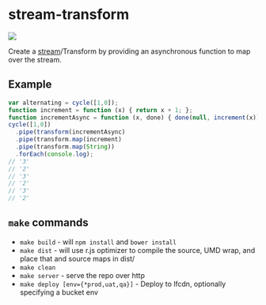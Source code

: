 # stream-transform

![](http://media.giphy.com/media/9j1JaFT9Mbl3G/giphy.gif)

Create a [stream](https://github.com/Livefyre/stream)/Transform by providing an asynchronous function to map over the stream.

## Example

```javascript
var alternating = cycle([1,0]);
function increment = function (x) { return x + 1; };
function incrementAsync = function (x, done) { done(null, increment(x)); };
cycle([1,0])
  .pipe(transform(incrementAsync)
  .pipe(transform.map(increment)
  .pipe(transform.map(String))
  .forEach(console.log);
// '3'
// '2'
// '3'
// '2'
// '3'
// '2'
```

## `make` commands

* `make build` - will `npm install` and `bower install`
* `make dist` - will use r.js optimizer to compile the source, UMD wrap, and place that and source maps in dist/
* `make clean`
* `make server` - serve the repo over http
* `make deploy [env={*prod,uat,qa}]` - Deploy to lfcdn, optionally specifying a bucket env
